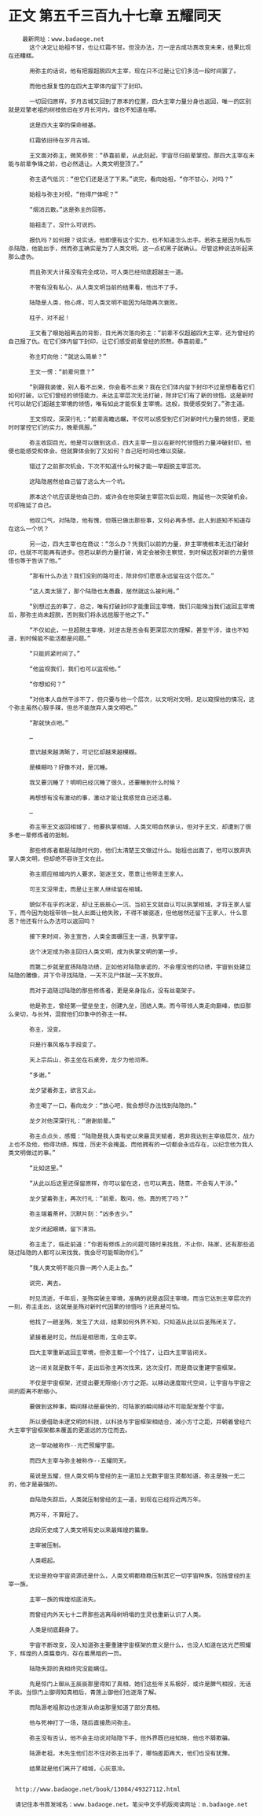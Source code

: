 # 正文 第五千三百九十七章 五耀同天
        最新网址：www.badaoge.net
          这个决定让始祖不甘，也让红霜不甘。但没办法，万一逆古成功真改变未来，结果比现在还糟糕。
      
          用弥主的话说，他有把握超脱四大主宰，现在只不过是让它们多活一段时间罢了。
      
          而他也报复性的在四大主宰体内留下了封印。
      
          一切回归原样，岁月古城又回到了原本的位置，四大主宰力量分身也返回，唯一的区别就是双擎老祖的树枝依旧在岁月长河内，谁也不知道在哪。
      
          这是四大主宰的保命根基。
      
          红霜依旧待在岁月古城。
      
          王文面对弥主，微笑恭贺：“恭喜前辈，从此刻起，宇宙尽归前辈掌控。那四大主宰在未能与前辈争锋之前，也必然退让。人类文明登顶了。”
      
          弥主语气低沉：“但它们还是活了下来。”说完，看向始祖，“你不甘心，对吗？”
      
          始祖与弥主对视，“他得尸体呢？”
      
          “烟消云散。”这是弥主的回答。
      
          始祖走了，没什么可说的。
      
          报仇吗？如何报？说实话，他即便有这个实力，也不知道怎么出手。若弥主是因为私怨杀陆隐，他能出手，然而弥主确实是为了人类文明，这一点初黑子就确认。尽管这种说法听起来那么虚伪。
      
          而且弥天大计虽没有完全成功，可人类已经彻底超越主一道。
      
          不管有没有私心，从人类文明当前的结果看，他出不了手。
      
          陆隐是人类，他心疼，可人类文明不能因为陆隐再次衰败。
      
          柱子，对不起！
      
          王文看了眼始祖离去的背影，目光再次落向弥主：“前辈不仅超越四大主宰，还为曾经的自己报了仇。在它们体内留下封印，让它们感受前辈曾经的煎熬。恭喜前辈。”
      
          弥主盯向他：“就这么简单？”
      
          王文一愣：“前辈何意？”
      
          “别跟我装傻，别人看不出来，你会看不出来？我在它们体内留下封印不过是想看看它们如何打破，以它们曾经的领悟能力，未达主宰层次无法打破，除非它们有了新的领悟。这是新时代可以助它们超越主宰境的领悟，唯有如此才能恢复主宰境。这般，我便感受到了。”弥主道。
      
          王文惊叹，深深行礼：“前辈高瞻远瞩，不仅可以感受到它们对新时代力量的领悟，更能时时掌控它们的实力，晚辈佩服。”
      
          弥主收回目光，他是可以做到这点，四大主宰一旦以在新时代领悟的力量冲破封印，他便也能感受和体会。但就算体会到了又如何？自己短时间也难以突破。
      
          错过了之前那次机会，下次不知道什么时候才能一举超脱主宰层次。
      
          这陆隐居然给自己留了这么大一个坑。
      
          原本这个坑应该是他自己的，或许会在他突破主宰层次后出现，拖延他一次突破机会。可却拖延了自己。
      
          他叹口气，对陆隐，他有愧，但既已做出那些事，又何必再多想。此人到底知不知道存在这么一个坑？
      
          另一边，四大主宰也在商议：“怎么办？凭我们以前的力量，非主宰境根本无法打破封印，也就不可能再有进步。但若以新的力量打破，肯定会被弥主察觉，到时候这股对新的力量领悟也等于告诉了他。”
      
          “那有什么办法？我们没别的路可走，除非你们愿意永远留在这个层次。”
      
          “这人类太狠了，那个陆隐也太愚蠢，居然就这么被利用。”
      
          “别想过去的事了，总之，唯有打破封印才能重回主宰境，我们只能赌当我们返回主宰境后，那弥主尚未超脱，否则我们将永远屈服于他之下。”
      
          “不仅如此，一旦超脱主宰境，对逆古是否会有更深层次的理解，甚至干涉，谁也不知道，到时候能不能活都是问题。”
      
          “只能抓紧时间了。”
      
          “他监视我们，我们也可以监视他。”
      
          “你想如何？”
      
          “对他本人自然干涉不了，但只要与他一个层次，以文明对文明，足以窥探他的情况，这个弥主虽然心狠手辣，但总不能放弃人类文明吧。”
      
          “那就快点吧。”
      
          …
      
          意识越来越清晰了，可记忆却越来越模糊。
      
          是模糊吗？好像不对，是沉睡。
      
          我又要沉睡了？明明已经沉睡了很久，还要睡到什么时候？
      
          再想想有没有激动的事，激动才能让我感觉自己还活着。
      
          …
      
          弥主带王文返回相城了，他要执掌相城，人类文明自然承认，但对于王文，却遭到了很多老一辈修炼者的抵制。
      
          那些修炼者都是陆隐时代的，他们太清楚王文做过什么。始祖也出面了，他可以放弃执掌人类文明，但却绝不容许王文在此。
      
          弥主顺应相城内的人要求，驱逐王文，愿意让他带走王家人。
      
          可王文没带走，而是让王家人继续留在相城。
      
          貌似不在乎的决定，却让王辰辰心一沉，当初王文就自认可以执掌相城，才将王家人留下，而今因为始祖带领一批人出面让他失败，不得不被驱逐，但他居然还留下王家人，什么意思？他还有什么办法可以返回吗？
      
          接下来时间，弥主宣告，人类全面碾压主一道，执掌宇宙。
      
          这个决定成为弥主回归人类文明，成为执掌文明的第一步。
      
          而第二步就是宣扬陆隐功绩，正如他对陆隐承诺的，不会埋没他的功绩，宇宙到处建立陆隐的雕像，并下令寻找陆隐，一天不见尸体就一天不放弃。
      
          而对于追随过陆隐的那些修炼者，更是亲身指点，没有丝毫架子。
      
          他是弥主，曾经第一壁垒垒主，创建九垒，团结人类。而今带领人类走向巅峰，依旧那么亲切，与长舛，混寂他们印象中的弥主一样。
      
          弥主，没变。
      
          只是行事风格与手段变了。
      
          天上宗后山，弥主坐在石桌旁，龙夕为他沏茶。
      
          “多谢。”
      
          龙夕望着弥主，欲言又止。
      
          弥主喝了一口，看向龙夕：“放心吧，我会想尽办法找到陆隐的。”
      
          龙夕对他深深行礼：“谢谢前辈。”
      
          弥主点点头，感慨：“陆隐是我人类有史以来最具天赋者，若非我达到主宰级层次，战力上也不及他，他得功绩，辉煌，历史不会掩盖。而他拥有的一切都会永远存在，以纪念他为我人类文明做过的事。”
      
          “比如这里。”
      
          “从此以后这里还保留原样，你可以留在这，也可以离去，随意。不会有人干涉。”
      
          龙夕望着弥主，再次行礼：“前辈，敢问，他，真的死了吗？”
      
          弥主端着茶杯，沉默片刻：“凶多吉少。”
      
          龙夕闭起眼睛，留下清泪。
      
          弥主走了，临走前道：“你若有修炼上的问题可随时来找我，不止你，陆家，还有那些追随过陆隐的人都可以来找我，我会尽可能帮助你们。”
      
          “我人类文明不能只靠一两个人走上去。”
      
          说完，离去。
      
          时见流逝，千年后，圣殇突破主宰境，准确的说是返回主宰境。而当它达到主宰层次的一刻，弥主走出，这就是圣殇对新时代因果的领悟吗？还真是可怕。
      
          他找了一趟圣殇，发生了大战，结果如何外界不知，只知道从此以后圣殇闭关了。
      
          紧接着是时见，然后是相思雨，生命主宰。
      
          四大主宰重新返回主宰境，但弥主都一个个找了，让四大主宰皆闭关。
      
          这一闭关就是数千年，走出后弥主再次找来，这次没打，而是商议重建宇宙框架。
      
          不仅是宇宙框架，还提出要无限缩小方寸之距。以移动速度取代空间，让宇宙与宇宙之间的距离不断缩小。
      
          要做到这种事，瞬间移动是最快的，可陆家的瞬间移动不可能配发整个宇宙。
      
          所以便借助未逻文明的科技，以科技与宇宙框架相结合，减小方寸之距，并朝着曾经六大主宰宇宙框架都未覆盖的更遥远的方位而去。
      
          这一举动被称作--光芒照耀宇宙。
      
          而四大主宰与弥主被称作--五耀同天。
      
          虽说是五耀，但人类文明与曾经的主一道加上无数宇宙生灵都知道，弥主是独一无二的，他才是最强的。
      
          自陆隐失踪后，人类就压制曾经的主一道，到现在已经将近两万年。
      
          两万年，不算短了。
      
          这段历史成了人类文明有史以来最辉煌的篇章。
      
          主宰被压制。
      
          人类崛起。
      
          无论是抢夺宇宙资源还是什么，人类文明都稳稳压制其它一切宇宙种族，包括曾经的主宰一族。
      
          主宰一族的辉煌彻底消失。
      
          而曾经内外天七十二界那些逃离母树坍塌的生灵也重新认识了人类。
      
          人类是彻底翻身了。
      
          宇宙不断改变，没人知道弥主要重建宇宙框架的意义是什么，也没人知道在这光芒照耀下，辉煌的人类篇章内，存在着黑暗的一页。
      
          陆隐失踪的真相终究没能瞒住。
      
          先是惊门上御从王辰辰那里得知了真相，她们这些年关系极好，或许是脾气相投，无话不谈。当惊门上御得知真相后，青莲上御他们也逐渐了解。
      
          而陆源老祖那边也逐渐从命运那里知道了部分真相。
      
          他与死神打了一场，随后直接质问弥主。
      
          弥主没有否认，他不会主动说对陆隐下手，但外界既已经知晓，他也不屑欺骗。
      
          陆源老祖，木先生他们忍不住对弥主出手了，哪怕差距再大，他们也没有犹豫。
      
          结果就是他们离开了相城，心灰意冷。
      
      
      http://www.badaoge.net/book/13084/49327112.html
      
      请记住本书首发域名：www.badaoge.net。笔尖中文手机版阅读网址：m.badaoge.net